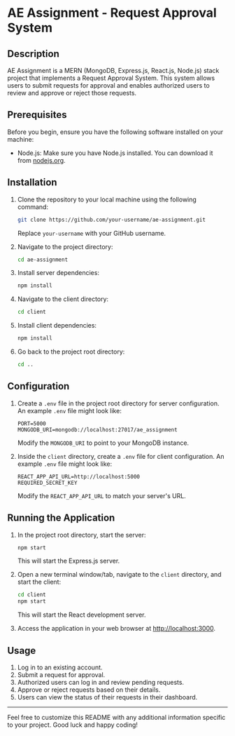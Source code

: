 # AE Assignment - Request Approval System

## Description

AE Assignment is a MERN (MongoDB, Express.js, React.js, Node.js) stack project that implements a Request Approval System. This system allows users to submit requests for approval and enables authorized users to review and approve or reject those requests.

## Prerequisites

Before you begin, ensure you have the following software installed on your machine:

- Node.js: Make sure you have Node.js installed. You can download it from [nodejs.org](https://nodejs.org/).

## Installation

1. Clone the repository to your local machine using the following command:

   ```bash
   git clone https://github.com/your-username/ae-assignment.git
   ```

   Replace `your-username` with your GitHub username.

2. Navigate to the project directory:

   ```bash
   cd ae-assignment
   ```

3. Install server dependencies:

   ```bash
   npm install
   ```

4. Navigate to the client directory:

   ```bash
   cd client
   ```

5. Install client dependencies:

   ```bash
   npm install
   ```

6. Go back to the project root directory:

   ```bash
   cd ..
   ```

## Configuration

1. Create a `.env` file in the project root directory for server configuration. An example `.env` file might look like:

   ```
   PORT=5000
   MONGODB_URI=mongodb://localhost:27017/ae_assignment
   ```

   Modify the `MONGODB_URI` to point to your MongoDB instance.

2. Inside the `client` directory, create a `.env` file for client configuration. An example `.env` file might look like:

   ```
   REACT_APP_API_URL=http://localhost:5000
   REQUIRED_SECRET_KEY
   ```

   Modify the `REACT_APP_API_URL` to match your server's URL.

## Running the Application

1. In the project root directory, start the server:

   ```bash
   npm start
   ```

   This will start the Express.js server.

2. Open a new terminal window/tab, navigate to the `client` directory, and start the client:

   ```bash
   cd client
   npm start
   ```

   This will start the React development server.

3. Access the application in your web browser at [http://localhost:3000](http://localhost:3000).

## Usage

1. Log in to an existing account.
2. Submit a request for approval.
3. Authorized users can log in and review pending requests.
4. Approve or reject requests based on their details.
5. Users can view the status of their requests in their dashboard.

---

Feel free to customize this README with any additional information specific to your project. Good luck and happy coding!
